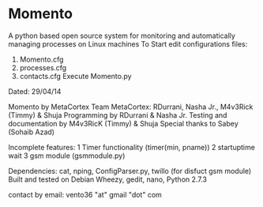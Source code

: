 Momento
=======

 A python based open source system for monitoring and automatically managing processes on Linux machines
To Start edit configurations files:
1. Momento.cfg
2. processes.cfg
3. contacts.cfg
Execute Momento.py

Dated: 29/04/14

Momento by MetaCortex
Team MetaCortex: RDurrani, Nasha Jr., M4v3Rick (Timmy) & Shuja
Programming by RDurrani & Nasha Jr.
Testing and documentation by M4v3RicK (Timmy) & Shuja
Special thanks to Sabey (Sohaib Azad)

Incomplete features:
 1	Timer functionality (timer(min, pname))
 2	startuptime wait
 3	gsm module (gsmmodule.py)

Dependencies: cat, nping, ConfigParser.py, twillo (for disfuct gsm module)
Built and tested on Debian Wheezy, gedit, nano, Python 2.7.3

contact by email: vento36 "at" gmail "dot" com
